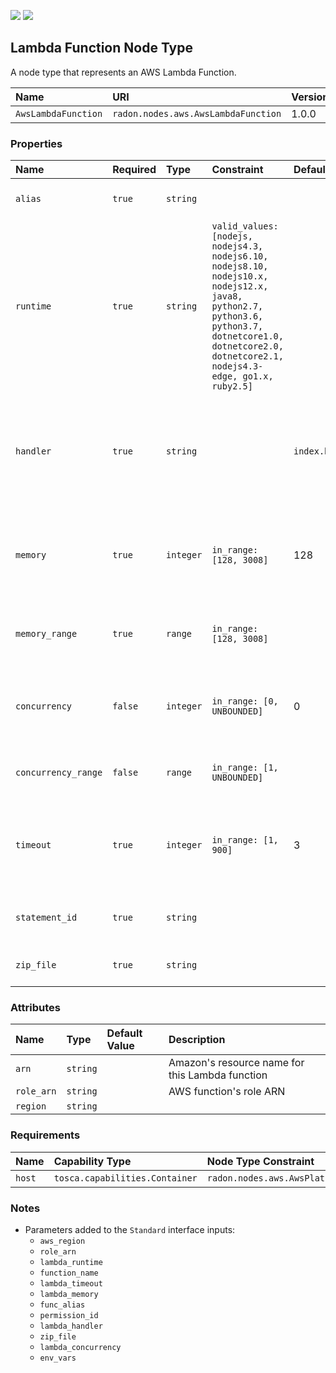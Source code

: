 ![](https://img.shields.io/badge/Status:-RELEASED-green)
![](https://img.shields.io/badge/%20-DEPLOYABLE-blueviolet)

## Lambda Function Node Type

A node type that represents an AWS Lambda Function.

| Name | URI | Version | Derived From |
|:---- |:--- |:------- |:------------ |
| `AwsLambdaFunction` | `radon.nodes.aws.AwsLambdaFunction` | 1.0.0 | `radon.nodes.abstract.Function` |

### Properties

| Name | Required | Type | Constraint | Default Value | Description |
|:---- |:-------- |:---- |:---------- |:------------- |:----------- |
| `alias` | `true` | `string` |  |  | Lambda function's alias |
| `runtime` | `true` | `string` | `valid_values: [nodejs, nodejs4.3, nodejs6.10, nodejs8.10, nodejs10.x, nodejs12.x, java8, python2.7, python3.6, python3.7, dotnetcore1.0, dotnetcore2.0, dotnetcore2.1, nodejs4.3-edge, go1.x, ruby2.5]` |   | The identifier of the function's runtime |
| `handler` | `true` | `string` |   | `index.handler` | The name of the method within your code that Lambda calls to execute your function |
| `memory` | `true` | `integer` | `in_range: [128, 3008]` | 128 | The amount of memory in megabytes that your function has access to |
| `memory_range` | `true` | `range` | `in_range: [128, 3008]` |   | Range of function memory in MB to search |
| `concurrency` | `false` | `integer` | `in_range: [0, UNBOUNDED]` | 0 | The amount of concurrency that your function has access to |
| `concurrency_range` | `false` | `range` | `in_range: [1, UNBOUNDED]` |   | Range of function concurrency to search |
| `timeout` | `true` | `integer` | `in_range: [1, 900]` | 3 | The amount of time that Lambda allows a function to run before stopping it |
| `statement_id` | `true` | `string` |  |  | Lambda policy statement identifier |
| `zip_file` | `true` | `string` |  |  | path to a function zip file |

### Attributes

| Name | Type | Default Value | Description |
|:---- |:---- |:------------- |:----------- |
| `arn` | `string` |  | Amazon's resource name for this Lambda function |
| `role_arn` | `string` |  | AWS function's role ARN |
| `region` | `string` |  |  |

### Requirements

| Name | Capability Type | Node Type Constraint | Relationship Type | Occurrences |
|:---- |:--------------- |:-------------------- |:----------------- |:------------|
| `host` | `tosca.capabilities.Container` | `radon.nodes.aws.AwsPlatform` | `tosca.relationships.HostedOn` | [1, 1] |

### Notes

* Parameters added to the `Standard` interface inputs:
    * `aws_region`
    * `role_arn`
    * `lambda_runtime`
    * `function_name`
    * `lambda_timeout`
    * `lambda_memory`
    * `func_alias`
    * `permission_id`
    * `lambda_handler`
    * `zip_file`
    * `lambda_concurrency`
    * `env_vars`
